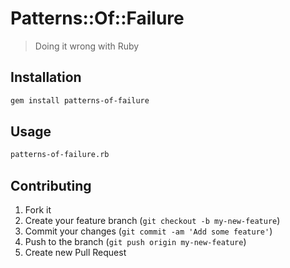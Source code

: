 # Patterns::Of::Failure

> Doing it wrong with Ruby

## Installation

```bash
gem install patterns-of-failure
```

## Usage
```bash
patterns-of-failure.rb
```

## Contributing

1. Fork it
2. Create your feature branch (`git checkout -b my-new-feature`)
3. Commit your changes (`git commit -am 'Add some feature'`)
4. Push to the branch (`git push origin my-new-feature`)
5. Create new Pull Request
